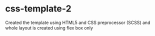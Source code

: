 # css-template-2
Created the template using HTML5 and CSS preprocessor (SCSS) and whole layout is created using flex box only
